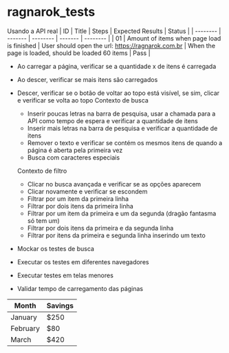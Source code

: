 # ragnarok_tests

Usando a API real
| ID | Title | Steps | Expected Results | Status |
| -------- | ------- | -------- | ------- | -------- |
| 01 | Amount of items when page load is finished | User should open the url: https://ragnarok.com.br | When the page is loaded, should be loaded 60 items | Pass   |
* Ao carregar a página, verificar se a quantidade x de itens é carregada
* Ao descer, verificar se mais itens são carregados
* Descer, verificar se o botão de voltar ao topo está visível, se sim, clicar e verificar se volta ao topo
    Contexto de busca
    * Inserir poucas letras na barra de pesquisa, usar a chamada para a API como tempo de espera e verificar a quantidade de itens
    * Inserir mais letras na barra de pesquisa e verificar a quantidade de itens
    * Remover o texto e verificar se contém os mesmos itens de quando a página é aberta pela primeira vez
    * Busca com caracteres especiais

    Contexto de filtro
    * Clicar no busca avançada e verificar se as opções aparecem
    * Clicar novamente e verificar se escondem
    * Filtrar por um item da primeira linha
    * Filtrar por dois itens da primeira linha
    * Filtrar por um item da primeira e um da segunda (dragão fantasma só tem um)
    * Filtrar por dois itens da primeira e da segunda linha
    * Filtrar por itens da primeira e segunda linha inserindo um texto

* Mockar os testes de busca
  
* Executar os testes em diferentes navegadores
* Executar testes em telas menores
* Validar tempo de carregamento das páginas

| Month    | Savings |
| -------- | ------- |
| January  | $250    |
| February | $80     |
| March    | $420    |
